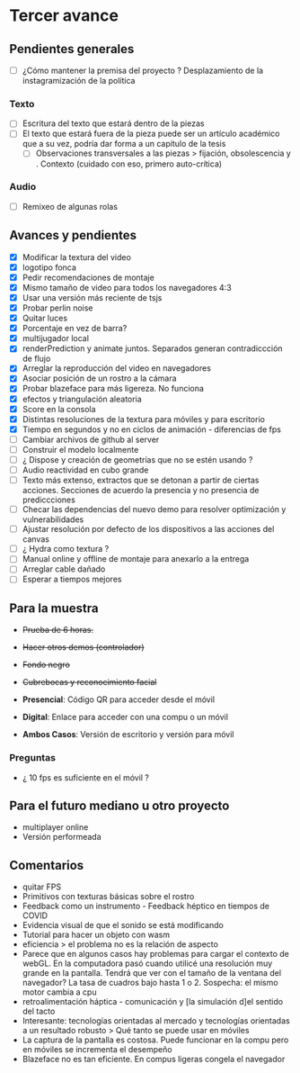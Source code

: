 # Tercer avance

## Pendientes generales

- [ ] ¿Cómo mantener la premisa del proyecto ? Desplazamiento de la instagramización de la política 

### Texto

- [ ] Escritura del texto que estará dentro de la piezas
- [ ] El texto que estará fuera de la pieza puede ser un artículo académico que a su vez, podría dar forma a un capítulo de la tesis
  - [ ] Observaciones transversales a las piezas > fijación, obsolescencia y . Contexto (cuidado con eso, primero auto-crítica) 

### Audio

- [ ] Remixeo de algunas rolas 

## Avances y pendientes 

- [x] Modificar la textura del video
- [x] logotipo fonca
- [x] Pedir recomendaciones de montaje
- [x] Mismo tamaño de video para todos los navegadores 4:3
- [x] Usar una versión más reciente de tsjs
- [x] Probar perlin noise 
- [x] Quitar luces
- [x] Porcentaje en vez de barra?
- [x] multijugador local
- [x] renderPrediction y animate juntos. Separados generan contradiccción de flujo
- [x] Arreglar la reproducción del video en navegadores
- [x] Asociar posición de un rostro a la cámara 
- [x] Probar blazeface para más ligereza. No funciona 
- [x] efectos y triangulación aleatoria
- [x] Score en la consola
- [x] Distintas resoluciones de la textura para móviles y para escritorio 
- [x] Tiempo en segundos y no en ciclos de animación - diferencias de fps
- [ ] Cambiar archivos de github al server
- [ ] Construir el modelo localmente 
- [ ] ¿ Dispose y creación de geometrías que no se estén usando ?
- [ ] Audio reactividad en cubo grande
- [ ] Texto más extenso, extractos que se detonan a partir de ciertas acciones. Secciones de acuerdo la presencia y no presencia de prediccciones 
- [ ] Checar las dependencias del nuevo demo para resolver optimización y vulnerabilidades 
- [ ] Ajustar resolución por defecto de los dispositivos a las acciones del canvas 
- [ ] ¿ Hydra como textura ?
- [ ] Manual online y offline de montaje para anexarlo a la entrega
- [ ] Arreglar cable dañado 
- [ ] Esperar a tiempos mejores

## Para la muestra 

- ~~Prueba de 6 horas.~~
- ~~Hacer otros demos (controlador)~~ 
- ~~Fondo negro~~
- ~~Cubrebocas y reconocimiento facial~~

- **Presencial**: Código QR para acceder desde el móvil 
- **Digital**: Enlace para acceder con una compu o un móvil 

- **Ambos Casos**: Versión de escritorio y versión para móvil 

### Preguntas 

- ¿ 10 fps es suficiente en el móvil ? 

## Para el futuro mediano u otro proyecto

- multiplayer online
- Versión performeada 

## Comentarios

- quitar FPS
- Primitivos con texturas básicas sobre el rostro
- Feedback como un instrumento - Feedback héptico en tiempos de COVID
- Evidencia visual de que el sonido se está modificando
- Tutorial para hacer un objeto con wasm
- eficiencia > el problema no es la relación de aspecto
- Parece que en algunos casos hay problemas para cargar el contexto de webGL. En la computadora pasó cuando utilicé una resolución muy grande en la pantalla. Tendrá que ver con el tamaño de la ventana del navegador? La tasa de cuadros bajo hasta 1 o 2. Sospecha: el mismo motor cambia a cpu
- retroalimentación háptica - comunicación y [la simulación d]el sentido del tacto
- Interesante: tecnologías orientadas al mercado y tecnologías orientadas a un resultado robusto > Qué tanto se puede usar en móviles
- La captura de la pantalla es costosa. Puede funcionar en la compu pero en móviles se incrementa el desempeño
- Blazeface no es tan eficiente. En compus ligeras congela el navegador 